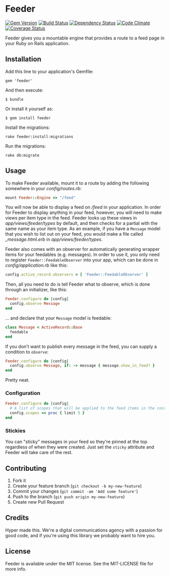 # Feeder

[![Gem Version](https://img.shields.io/gem/v/feeder.svg)](https://rubygems.org/gems/feeder)
[![Build Status](https://img.shields.io/travis/hyperoslo/feeder.svg)](https://travis-ci.org/hyperoslo/feeder)
[![Dependency Status](https://img.shields.io/gemnasium/hyperoslo/feeder.svg)](https://gemnasium.com/hyperoslo/feeder)
[![Code Climate](https://img.shields.io/codeclimate/github/hyperoslo/feeder.svg)](https://codeclimate.com/github/hyperoslo/feeder)
[![Coverage Status](https://img.shields.io/coveralls/hyperoslo/feeder.svg)](https://coveralls.io/r/hyperoslo/feeder)

Feeder gives you a mountable engine that provides a route to a feed page in your
Ruby on Rails application.

## Installation

Add this line to your application's Gemfile:

    gem 'feeder'

And then execute:

    $ bundle

Or install it yourself as:

    $ gem install feeder

Install the migrations:

    rake feeder:install:migrations

Run the migrations:

    rake db:migrate

## Usage

To make Feeder available, mount it to a route by adding the following somewhere
in your _config/routes.rb_:

```ruby
mount Feeder::Engine => "/feed"
```

You will now be able to display a feed on _/feed_ in your application. In order
for Feeder to display anything in your feed, however, you will need to make
views per item type in the feed. Feeder looks up these views in
_app/views/feeder/types_ by default, and then checks for a partial with the same
name as your item type. As an example, if you have a `Message` model that you
wish to list out on your feed, you would make a file called *_message.html.erb*
in _app/views/feeder/types_.

Feeder also comes with an observer for automatically generating wrapper items
for your feedables (e.g. messages). In order to use it, you only need to register
`Feeder::FeedableObserver` into your app, which can be done in
_config/application.rb_ like this:

```ruby
config.active_record.observers = [ 'Feeder::FeedableObserver' ]
```

Then, all you need to do is tell Feeder what to
observe, which is done through an initializer, like this:

```ruby
Feeder.configure do |config|
  config.observe Message
end
```

... and declare that your `Message` model is feedable:

```ruby
class Message < ActiveRecord::Base
  feedable
end
```

If you don't want to publish every message in the feed, you can supply a condition
to `observe`:

```ruby
Feeder.configure do |config|
  config.observe Message, if: -> message { message.show_in_feed? }
end
```

Pretty neat.

[Mingle]: https://github.com/hyperoslo/mingle

### Configuration

```ruby
Feeder.configure do |config|
  # A list of scopes that will be applied to the feed items in the controller.
  config.scopes << proc { limit 5 }
end
```

### Stickies

You can "sticky" messages in your feed so they're pinned at the top regardless of when
they were created. Just set the `sticky` attribute and Feeder will take care of the rest.

## Contributing

1. Fork it
2. Create your feature branch (`git checkout -b my-new-feature`)
3. Commit your changes (`git commit -am 'Add some feature'`)
4. Push to the branch (`git push origin my-new-feature`)
5. Create new Pull Request

## Credits

Hyper made this. We're a digital communications agency with a passion for good code,
and if you're using this library we probably want to hire you.


## License

Feeder is available under the MIT license. See the MIT-LICENSE file for more info.
